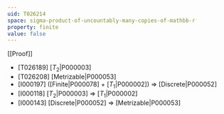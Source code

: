 ```yaml
---
uid: T026214
space: sigma-product-of-uncountably-many-copies-of-mathbb-r
property: finite
value: false
---
```

[[Proof]]

* [T026189] [$T_2$|P000003]
* [T026208] [Metrizable|P000053]
* [I000197] ([Finite|P000078] + [$T_1$|P000002]) => [Discrete|P000052]
* [I000118] [$T_2$|P000003] => [$T_1$|P000002]
* [I000143] [Discrete|P000052] => [Metrizable|P000053]

